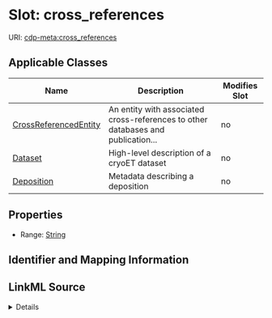 # Slot: cross_references

URI: [cdp-meta:cross_references](metadatacross_references)



<!-- no inheritance hierarchy -->




## Applicable Classes

| Name | Description | Modifies Slot |
| --- | --- | --- |
[CrossReferencedEntity](CrossReferencedEntity.md) | An entity with associated cross-references to other databases and publication... |  no  |
[Dataset](Dataset.md) | High-level description of a cryoET dataset |  no  |
[Deposition](Deposition.md) | Metadata describing a deposition |  no  |







## Properties

* Range: [String](String.md)





## Identifier and Mapping Information








## LinkML Source

<details>
```yaml
name: cross_references
alias: cross_references
domain_of:
- CrossReferencedEntity
- Dataset
- Deposition
range: string

```
</details>